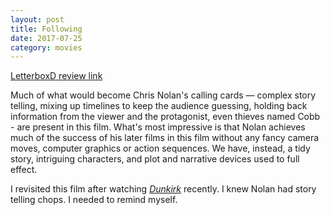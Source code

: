 ```yaml
---
layout: post
title: Following 
date: 2017-07-25
category: movies
---
```

 
[LetterboxD review link](https://letterboxd.com/samarthbhaskar/film/following/)

Much of what would become Chris Nolan's calling cards — complex story telling, mixing up timelines to keep the audience guessing, holding back information from the viewer and the protagonist, even thieves named Cobb - are present in this film. What's most impressive is that Nolan achieves much of the success of his later films in this film without any fancy camera moves, computer graphics or action sequences. We have, instead, a tidy story, intriguing characters, and plot and narrative devices used to full effect.

I revisited this film after watching <em><a href="https://letterboxd.com/samarthbhaskar/film/dunkirk-2017/">Dunkirk</a></em> recently. I knew Nolan had story telling chops. I needed to remind myself.